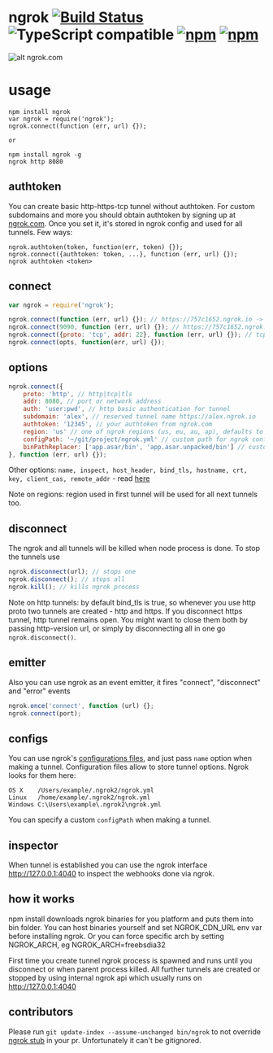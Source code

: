 ngrok [![Build Status](https://img.shields.io/travis/bubenshchykov/ngrok/master.svg)](https://travis-ci.org/bubenshchykov/ngrok) ![TypeScript compatible](https://img.shields.io/badge/typescript-compatible-brightgreen.svg) [![npm](https://img.shields.io/npm/v/ngrok.svg)]() [![npm](https://img.shields.io/npm/dm/ngrok.svg)]()
=====

![alt ngrok.com](https://ngrok.com/static/img/overview.png)

usage
===

```
npm install ngrok
var ngrok = require('ngrok');
ngrok.connect(function (err, url) {});

or

npm install ngrok -g
ngrok http 8080
```

## authtoken
You can create basic http-https-tcp tunnel without authtoken. For custom subdomains and more you should  obtain authtoken by signing up at [ngrok.com](https://ngrok.com). Once you set it, it's stored in ngrok config and used for all tunnels. Few ways:

```
ngrok.authtoken(token, function(err, token) {});
ngrok.connect({authtoken: token, ...}, function (err, url) {});
ngrok authtoken <token>
```

## connect
```javascript
var ngrok = require('ngrok');

ngrok.connect(function (err, url) {}); // https://757c1652.ngrok.io -> http://localhost:80
ngrok.connect(9090, function (err, url) {}); // https://757c1652.ngrok.io -> http://localhost:9090
ngrok.connect({proto: 'tcp', addr: 22}, function (err, url) {}); // tcp://0.tcp.ngrok.io:48590
ngrok.connect(opts, function(err, url) {});
```

## options
```javascript
ngrok.connect({
	proto: 'http', // http|tcp|tls
	addr: 8080, // port or network address
	auth: 'user:pwd', // http basic authentication for tunnel
	subdomain: 'alex', // reserved tunnel name https://alex.ngrok.io
	authtoken: '12345', // your authtoken from ngrok.com
	region: 'us' // one of ngrok regions (us, eu, au, ap), defaults to us,
	configPath: '~/git/project/ngrok.yml' // custom path for ngrok config file
	binPathReplacer: ['app.asar/bin', 'app.asar.unpacked/bin'] // custom path replacement when using for production in electron
}, function (err, url) {});
```

Other options: `name, inspect, host_header, bind_tls, hostname, crt, key, client_cas, remote_addr` - read [here](https://ngrok.com/docs)


Note on regions: region used in first tunnel will be used for all next tunnels too.

## disconnect
The ngrok and all tunnels will be killed when node process is done. To stop the tunnels use
```javascript
ngrok.disconnect(url); // stops one
ngrok.disconnect(); // stops all
ngrok.kill(); // kills ngrok process
```

Note on http tunnels: by default bind_tls is true, so whenever you use http proto two tunnels are created - http and https. If you disconnect https tunnel, http tunnel remains open. You might want to close them both by passing http-version url, or simply by disconnecting all in one go ```ngrok.disconnect()```.

## emitter
Also you can use ngrok as an event emitter, it fires "connect", "disconnect" and "error" events
```javascript
ngrok.once('connect', function (url) {};
ngrok.connect(port);
```

## configs
You can use ngrok's [configurations files](https://ngrok.com/docs#config), and just pass `name` option when making a tunnel. Configuration files allow to store tunnel options. Ngrok looks for them here:
```
OS X	/Users/example/.ngrok2/ngrok.yml
Linux	/home/example/.ngrok2/ngrok.yml
Windows	C:\Users\example\.ngrok2\ngrok.yml
```
You can specify a custom `configPath` when making a tunnel.

## inspector
When tunnel is established you can use the ngrok interface http://127.0.0.1:4040 to inspect the webhooks done via ngrok.

## how it works
npm install downloads ngrok binaries for you platform and puts them into bin folder. You can host binaries yourself and set NGROK_CDN_URL env var before installing ngrok. Or you can force specific arch by setting NGROK_ARCH, eg NGROK_ARCH=freebsdia32

First time you create tunnel ngrok process is spawned and runs until you disconnect or when parent process killed. All further tunnels are created or stopped by using internal ngrok api which usually runs on http://127.0.0.1:4040

## contributors
Please run ```git update-index --assume-unchanged bin/ngrok``` to not override [ngrok stub](https://github.com/bubenshchykov/ngrok/blob/master/bin/ngrok) in your pr. Unfortunately it can't be gitignored.
